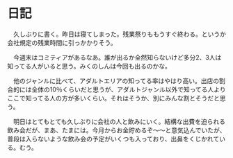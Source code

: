 # 日記

　久しぶりに書く。昨日は寝てしまった。残業祭りももうすぐ終わる。というか会社規定の残業時間に引っかかりそう。

　今週末はコミティアがあるなあ。誰が出るか全然知らないけど多分2、3人は知ってる人がいると思う。みくのしんは今回も出るのかな。

　他のジャンルに比べて、アダルトエリアの知ってる率はやはり高い。出店の割合的には全体の10％くらいだと思うが、アダルトジャンル以外で知ってる人よりここで知ってる人の方が多いくらい。それはそうか、別にみんな割とそうだと思う。

　明日はとてもとても久しぶりに会社の人と飲みにいく。結構な出費を迫られる飲み会だが、まあ、たまには。今月からお金貯めるぞ〜〜と意気込んでいたが、普段は入らないような飲み会の予定がいくつも入っており、出鼻をくじかれている。むう。
